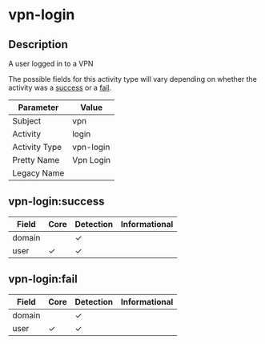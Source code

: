 vpn-login
=========

Description
-----------
A user logged in to a VPN

The possible fields for this activity type will vary depending on whether the activity was a [success](#vpn-loginsuccess) or a [fail](#vpn-loginfail).

| Parameter     | Value     |
| ------------- | --------- |
| Subject       | vpn       |
| Activity      | login     |
| Activity Type | vpn-login |
| Pretty Name   | Vpn Login |
| Legacy Name   |           |

vpn-login:success
-----------------

| Field  | Core     | Detection | Informational |
| ------ | -------- | --------- | ------------- |
| domain |          | &#10003;  |               |
| user   | &#10003; | &#10003;  |               |

vpn-login:fail
--------------

| Field  | Core     | Detection | Informational |
| ------ | -------- | --------- | ------------- |
| domain |          | &#10003;  |               |
| user   | &#10003; | &#10003;  |               |